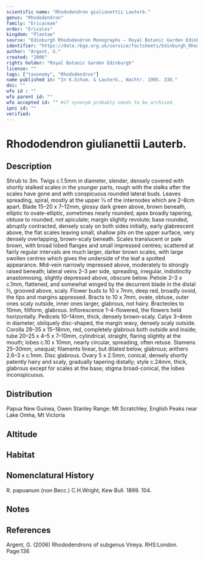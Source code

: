 ```yaml
---
scientific name: "Rhododendron giulianettii Lauterb."
genus: "Rhododendron"
family: "Ericaceae"
order: "Ericales"
kingdom: "Plantae"
source: "Edinburgh Rhododendron Monographs – Royal Botanic Garden Edinburgh"
identifier: "https://data.rbge.org.uk/service/factsheets/Edinburgh_Rhododendron_Monographs.xhtml"
author: "Argent, G."
created: "2006"
rights holder: "Royal Botanic Garden Edinburgh"
license: ""
tags: ["taxonomy", "Rhododendron"]
name published in: "In K.Schum. & Lauterb., Nachtr. 1905. 338."
doi: ""
wfo id : ""
wfo parent id: ""
wfo accepted id: "" #if synonym probably needs to be archived.                      
ipni id: ""
verified:
---
```


                       

# Rhododendron giulianettii Lauterb.

## Description
Shrub to 3m. Twigs c.1.5mm in diameter, slender, densely covered with shortly stalked scales in the younger parts, rough with the stalks after the scales have gone and with conspicuous rounded lateral buds. Leaves spreading, spiral, mostly at the upper 1⁄3 of the internodes which are 2–8cm apart. Blade 15–20 x 7–12mm, glossy dark green above, brown beneath, elliptic to ovate-­elliptic, sometimes nearly rounded; apex broadly tapering, obtuse to rounded, not apiculate; margin slightly revolute; base rounded, abruptly contracted, densely scaly on both sides initially, early glabrescent above, the flat scales leaving small, shallow pits on the upper surface, very densely overlapping, brown-scaly beneath. Scales translucent or pale brown, with broad lobed flanges and small impressed centres; scattered at fairly regular intervals are much larger, darker brown scales, with large swollen centres which gives the underside of the leaf a spotted appearance. Mid-vein narrowly impressed above, moderately to strongly raised beneath; lateral veins 2–3 per side, spreading, irregular, indistinctly anastomosing, slightly depressed above, obscure below. Petiole 2–3 x c.1mm, flattened, and somewhat winged by the decurrent blade in the distal ½, grooved above, scaly. Flower buds to 10 x 7mm, deep red, broadly ovoid, the tips and margins appressed. Bracts to 10 x 7mm, ovate, obtuse, outer ones scaly outside, inner ones larger, glabrous, not hairy. Bracteoles to 10mm, filiform, glabrous. Inflorescence 1–4-flowered, the flowers held horizontally. Pedicels 10–14mm, thick, densely brown-scaly. Calyx 3–4mm in diameter, obliquely disc-shaped, the margin wavy, densely scaly outside. Corolla 28–35 x 15–18mm, red, completely glabrous both outside and inside; tube 20–25 x 4–5 x 7–10mm, cylindrical, straight, flaring slightly at the mouth; lobes c.10 x 10mm, nearly circular, spreading, often retuse. Stamens 25–30mm, unequal; filaments linear, but dilated below, glabrous; anthers 2.6–3 x c.1mm. Disc glabrous. Ovary 5 x 2.5mm, conical, densely shortly patently hairy and scaly, gradually tapering distally; style c.24mm, thick, glabrous except for scales at the base; stigma broad-conical, the lobes inconspicuous.

## Distribution
Papua New Guinea, Owen Stanley Range: Mt Scratchley, English Peaks near Lake Omha, Mt Victoria

## Altitude


## Habitat


## Nomenclatural History
R. papuanum (non Becc.) C.H.Wright, Kew Bull. 1899. 104.
                       
## Notes


## References

Argent, G. (2006) Rhododendrons of subgenus Vireya. RHS:London. Page:136
